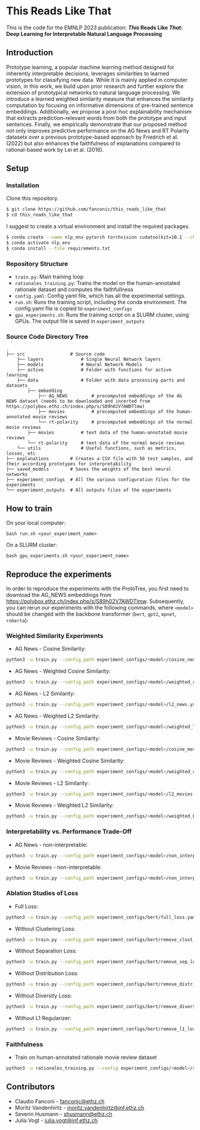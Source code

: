 # This Reads Like That
This is the code for the EMNLP 2023 publication: __*This* Reads Like *That*: Deep Learning for Interpretable Natural Language Processing__

## Introduction
Prototype learning, a popular machine learning method designed for inherently interpretable decisions, leverages similarities to learned prototypes for classifying new data. While it is mainly applied in computer vision, in this work, we build upon prior research and further explore the extension of prototypical networks to natural language processing. We introduce a learned weighted similarity measure that enhances the similarity computation by focusing on informative dimensions of pre-trained sentence embeddings. Additionally, we propose a post-hoc explainability mechanism that extracts prediction-relevant words from both the prototype and input sentences. Finally, we empirically demonstrate that our proposed method not only improves predictive performance on the AG News and RT Polarity datasets over a previous prototype-based approach by  Friedrich et al.(2022)  but also enhances the faithfulness of explanations compared to rational-based work by Lei et al. (2016).

## Setup
### Installation
Clone this repository.
```bash
$ git clone https://github.com/fanconic/this_reads_like_that
$ cd this_reads_like_that
```

I suggest to create a virtual environment and install the required packages.
```bash
$ conda create --name nlp_env pytorch torchvision cudatoolkit=10.1 --channel pytorch
$ conda activate nlp_env
$ conda install --file requirements.txt
```

### Repository Structure
- `train.py`: Main training loop
- `rationales_training.py`: Trains the model on the human-annotated rationale dataset and computes the faithfullness
- `config.yaml`: Config yaml file, which has all the experimental settings.
- `run.sh`: Runs the training script, including the conda environment. The config.yaml file is copied to `experiment_configs`
- `gpu_experiments.sh`: Runs the training script on a SLURM cluster, using GPUs. The output file is saved in `experiment_outputs`

### Source Code Directory Tree
```
.
├── src                 # Source code            
    ├── layers              # Single Neural Network layers
    ├── models              # Neural Network Models
    ├── active              # Folder with functions for active learning
    ├── data                # Folder with data processing parts and datasets
        ├── embedding  
            ├── AG_NEWS         # precomputed embeddings of the AG NEWS dataset (needs to be downloaded and incerted from https://polybox.ethz.ch/index.php/s/S89h02V7AWDTlmw)
            ├── movies          # precomputed embeddings of the human-annotated movie reviews
            └── rt-polarity     # precomputed embeddings of the normal movie reviews
        ├── movies          # text data of the human-annotated movie reviews
        └── rt-polarity     # text data of the normal movie reviews   
    └── utils               # Useful functions, such as metrics, losses, etc
├── explanations        # Creates a CSV file with 50 test samples, and their according prototypes for interpretability
├── saved_models        # Saves the weights of the best neural networks
├── experiment_configs  # All the various configuration files for the experiments
└── experiment_outputs  # All outputs files of the experiments        
```


## How to train
On your local computer:
```
bash run.sh <your_experiment_name>
```

On a SLURM cluster:
```
bash gpu_experiments.sh <your_experiment_name>
```

## Reproduce the experiments
In order to reproduce the experiments with the ProtoTrex, you first need to download the AG_NEWS embeddings from https://polybox.ethz.ch/index.php/s/S89h02V7AWDTlmw.
Subsequently, you can rerun our experiments with the following commands, where `<model>` should be changed with the backbone transformer (`bert`, `gpt2`, `mpnet`, `roberta`):

### Weighted Similarity Experiments
- AG News - Cosine Similarity: 
```bash 
python3 -u train.py --config_path experiment_configs/<model>/cosine_news.yaml
```
- AG News - Weighted Cosine Similarity: 
```bash 
python3 -u train.py --config_path experiment_configs/<model>/weighted_cosine_news.yaml
```
- AG News - L2 Similarity: 
```bash 
python3 -u train.py --config_path experiment_configs/<model>/l2_news.yaml
```
- AG News - Weighted L2 Similarity: 
```bash 
python3 -u train.py --config_path experiment_configs/<model>/weighted_l2_news.yaml
```
- Movie Reviews - Cosine Similarity: 
```bash 
python3 -u train.py --config_path experiment_configs/<model>/cosine_movies.yaml
```
- Movie Reviews - Weighted Cosine Similarity: 
```bash 
python3 -u train.py --config_path experiment_configs/<model>/weighted_cosine_movies.yaml
```
- Movie Reviews - L2 Similarity: 
```bash 
python3 -u train.py --config_path experiment_configs/<model>/l2_movies.yaml
```
- Movie Reviews - Weighted L2 Similarity: 
```bash 
python3 -u train.py --config_path experiment_configs/<model>/weighted_L2_movies.yaml
```

### Interpretability vs. Performance Trade-Off
- AG News - non-interpretable: 
```bash 
python3 -u train.py --config_path experiment_configs/<model>/non_interpretable_news.yaml
```
- Movie Reviews - non-interpretable: 
```bash 
python3 -u train.py --config_path experiment_configs/<model>/non_interpretable_movies.yaml
```



### Ablation Studies of Loss
- Full Loss: 
```bash 
python3 -u train.py --config_path experiment_configs/bert/full_loss.yaml
```
- Without Clustering Loss: 
```bash 
python3 -u train.py --config_path experiment_configs/bert/remove_clust_loss.yaml
```
- Without Separation Loss: 
```bash 
python3 -u train.py --config_path experiment_configs/bert/remove_sep_loss.yaml
```
- Without Distribution Loss: 
```bash 
python3 -u train.py --config_path experiment_configs/bert/remove_distr_loss.yaml
```
- Without Diversity Loss: 
```bash 
python3 -u train.py --config_path experiment_configs/bert/remove_divers_loss.yaml
```
- Without L1 Regularizer: 
```bash 
python3 -u train.py --config_path experiment_configs/bert/remove_l1_loss.yaml
```

### Faithfulness
- Train on human-annotated rationale movie review dataset 
```bash
python3 -u rationales_training.py --config experiment_configs/<model>/rationales.yaml
```

## Contributors
- Claudio Fanconi - fanconic@ethz.ch
- Moritz Vandenhirtz - moritz.vandenhirtz@inf.ethz.ch
- Severin Husmann - shusmann@ethz.ch
- Julia Vogt - julia.vogt@inf.ethz.ch
